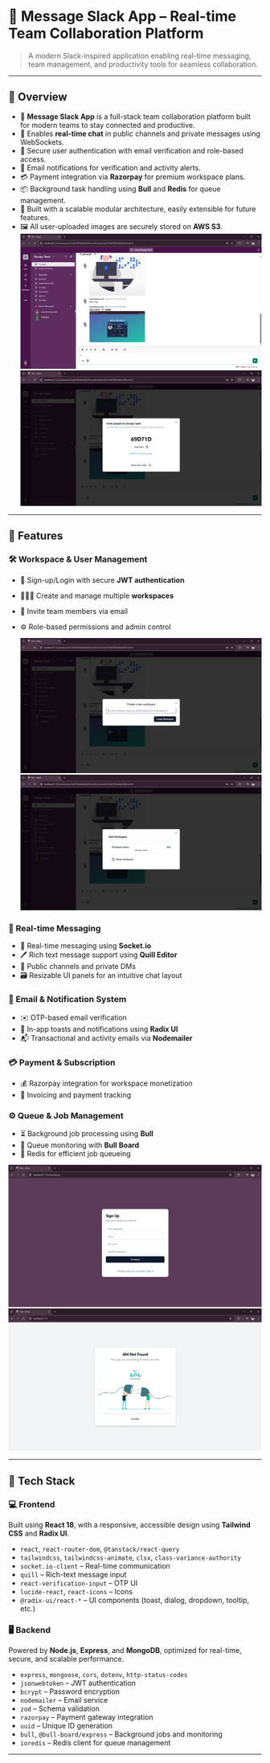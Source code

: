 # 💬 Message Slack App – Real-time Team Collaboration Platform

> A modern Slack-inspired application enabling real-time messaging, team management, and productivity tools for seamless collaboration.

---

## 📌 Overview

- 💼 **Message Slack App** is a full-stack team collaboration platform built for modern teams to stay connected and productive.
- 💬 Enables **real-time chat** in public channels and private messages using WebSockets.
- 🔐 Secure user authentication with email verification and role-based access.
- 📩 Email notifications for verification and activity alerts.
- 💳 Payment integration via **Razorpay** for premium workspace plans.
- 📦 Background task handling using **Bull** and **Redis** for queue management.
- 🧱 Built with a scalable modular architecture, easily extensible for future features.
- 🖼️ All user-uploaded images are securely stored on **AWS S3**.
![Workspace](public/Workspace.png)
![Invite](public/Invite.png)
---

## 🚀 Features

### 🛠️ Workspace & User Management

- 🔑 Sign-up/Login with secure **JWT authentication**
- 🧑‍🤝‍🧑 Create and manage multiple **workspaces**
- 👥 Invite team members via email
- ⚙️ Role-based permissions and admin control
  
  ![Create Workspace](public/CreateWorkspace.png)
  ![Edit Workspace](public/EditWorkspace.png)

### 💬 Real-time Messaging

- 📡 Real-time messaging using **Socket.io**
- 🖊️ Rich text message support using **Quill Editor**
- 📌 Public channels and private DMs
- 🗃️ Resizable UI panels for an intuitive chat layout

### 📨 Email & Notification System

- ✉️ OTP-based email verification
- 🔔 In-app toasts and notifications using **Radix UI**
- 📬 Transactional and activity emails via **Nodemailer**

### 💳 Payment & Subscription

- 💰 Razorpay integration for workspace monetization
- 📄 Invoicing and payment tracking

### ⚙️ Queue & Job Management

- ⏳ Background job processing using **Bull**
- 🧃 Queue monitoring with **Bull Board**
- 🧵 Redis for efficient job queueing

![Sign Up Page](public/signUp.png)
![Not Found Page](public/Notfound.png)

---

## 🧱 Tech Stack

### 💻 Frontend

Built using **React 18**, with a responsive, accessible design using **Tailwind CSS** and **Radix UI**.

- `react`, `react-router-dom`, `@tanstack/react-query`
- `tailwindcss`, `tailwindcss-animate`, `clsx`, `class-variance-authority`
- `socket.io-client` – Real-time communication
- `quill` – Rich-text message input
- `react-verification-input` – OTP UI
- `lucide-react`, `react-icons` – Icons
- `@radix-ui/react-*` – UI components (toast, dialog, dropdown, tooltip, etc.)

### 🖥️ Backend

Powered by **Node.js**, **Express**, and **MongoDB**, optimized for real-time, secure, and scalable performance.

- `express`, `mongoose`, `cors`, `dotenv`, `http-status-codes`
- `jsonwebtoken` – JWT authentication
- `bcrypt` – Password encryption
- `nodemailer` – Email service
- `zod` – Schema validation
- `razorpay` – Payment gateway integration
- `uuid` – Unique ID generation
- `bull`, `@bull-board/express` – Background jobs and monitoring
- `ioredis` – Redis client for queue management

---
